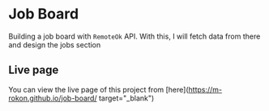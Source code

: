 # Job Board

Building a job board with `RemoteOk` API. With this, I will fetch data from there and design the jobs section

## Live page
You can view the live page of this project from [here](https://m-rokon.github.io/job-board/ target="_blank") 

